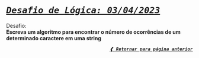 [previous]: ../../../

# [**_`Desafio de Lógica: 03/04/2023`_**](#desafio-de-lógica-03042023)

Desafio: \
**Escreva um algoritmo para encontrar o número de ocorrências de um determinado caractere em uma string**

<div align="right">

[**_`❰ Retornar para página anterior`_**][previous]

</div>
